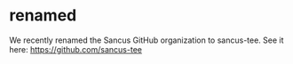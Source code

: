 # renamed
We recently renamed the Sancus GitHub organization to sancus-tee. See it here: https://github.com/sancus-tee
